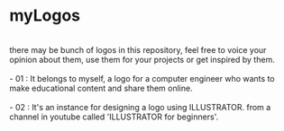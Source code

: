# myLogos
<br/>
there may be bunch of logos in this repository, feel free to voice your opinion about them, use them for your projects or get inspired by them.
<br/><br/>
- 01 : It belongs to myself, a logo for a computer engineer who wants to make educational content and share them online.
<br/><br/>
- 02 : It's an instance for designing a logo using ILLUSTRATOR. from a channel in youtube called 'ILLUSTRATOR for beginners'.